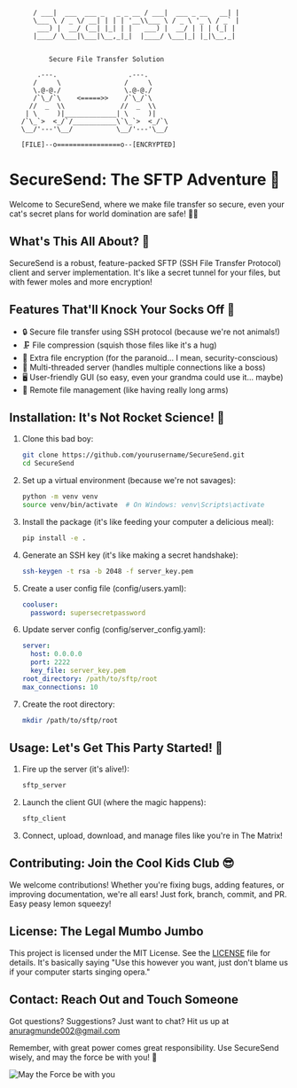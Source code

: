```     ____                        ____                _ 
      / ___|  ___  ___ _   _ _ __ / ___|  ___ _ __   __| |
      \___ \ / _ \/ __| | | | '__\\___ \ / _ \ '_ \ / _` |
       ___) |  __/ (__| |_| | |   ___) |  __/ | | | (_| |
      |____/ \___|\___|\__,_|_|  |____/ \___|_| |_|\__,_|


          Secure File Transfer Solution
  
       .---.                  .---.
      /     \                /     \
      \.@-@./                \.@-@./
      /`\_/`\    <=====>>    /`\_/`\
     //  _  \\              //  _  \\
    | \     )|_____________| \     )|
   /`\_`>  <_/`/___________\`\_`>  <_/`\
   \__/'---'\__/           \__/'---'\__/

   [FILE]--o================o--[ENCRYPTED]
```
# SecureSend: The SFTP Adventure 🚀

Welcome to SecureSend, where we make file transfer so secure, even your cat's secret plans for world domination are safe! 🐱‍👤

## What's This All About? 🤔

SecureSend is a robust, feature-packed SFTP (SSH File Transfer Protocol) client and server implementation. It's like a secret tunnel for your files, but with fewer moles and more encryption!

## Features That'll Knock Your Socks Off 🧦

- 🔒 Secure file transfer using SSH protocol (because we're not animals!)
- 🗜️ File compression (squish those files like it's a hug)
- 🔑 Extra file encryption (for the paranoid... I mean, security-conscious)
- 👥 Multi-threaded server (handles multiple connections like a boss)
- 🖥️ User-friendly GUI (so easy, even your grandma could use it... maybe)
- 📁 Remote file management (like having really long arms)

## Installation: It's Not Rocket Science! 🚀

1. Clone this bad boy:
   ```bash
   git clone https://github.com/yourusername/SecureSend.git
   cd SecureSend
   ```

2. Set up a virtual environment (because we're not savages):
   ```bash
   python -m venv venv
   source venv/bin/activate  # On Windows: venv\Scripts\activate
   ```

3. Install the package (it's like feeding your computer a delicious meal):
   ```bash
   pip install -e .
   ```

4. Generate an SSH key (it's like making a secret handshake):
   ```bash
   ssh-keygen -t rsa -b 2048 -f server_key.pem
   ```

5. Create a user config file (config/users.yaml):
   ```yaml
   cooluser:
     password: supersecretpassword
   ```

6. Update server config (config/server_config.yaml):
   ```yaml
   server:
     host: 0.0.0.0
     port: 2222
     key_file: server_key.pem
   root_directory: /path/to/sftp/root
   max_connections: 10
   ```

7. Create the root directory:
   ```bash
   mkdir /path/to/sftp/root
   ```

## Usage: Let's Get This Party Started! 🎉

1. Fire up the server (it's alive!):
   ```bash
   sftp_server
   ```

2. Launch the client GUI (where the magic happens):
   ```bash
   sftp_client
   ```

3. Connect, upload, download, and manage files like you're in The Matrix!


## Contributing: Join the Cool Kids Club 😎

We welcome contributions! Whether you're fixing bugs, adding features, or improving documentation, we're all ears! Just fork, branch, commit, and PR. Easy peasy lemon squeezy!

## License: The Legal Mumbo Jumbo

This project is licensed under the MIT License. See the [LICENSE](LICENSE) file for details. It's basically saying "Use this however you want, just don't blame us if your computer starts singing opera."

## Contact: Reach Out and Touch Someone

Got questions? Suggestions? Just want to chat? Hit us up at [anuragmunde002@gmail.com](mailto:anuragmunde002@gmail.com)

Remember, with great power comes great responsibility. Use SecureSend wisely, and may the force be with you! 🖖

![May the Force be with you](https://media.giphy.com/media/3oeSACtXWKcCRcezSM/giphy.gif)

